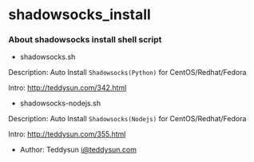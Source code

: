 shadowsocks_install
===================

### About shadowsocks install shell script

* shadowsocks.sh

Description: Auto Install `Shadowsocks(Python)` for CentOS/Redhat/Fedora

Intro: http://teddysun.com/342.html

* shadowsocks-nodejs.sh

Description: Auto Install `Shadowsocks(Nodejs)` for CentOS/Redhat/Fedora

Intro: http://teddysun.com/355.html

* Author: Teddysun <i@teddysun.com>
